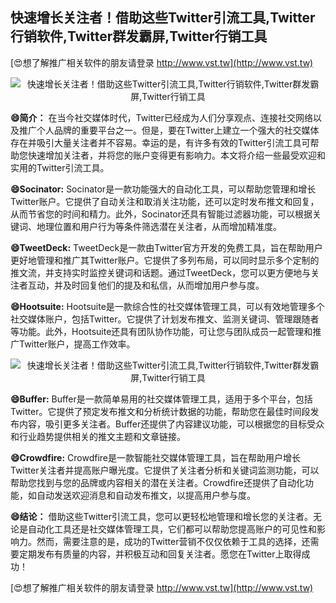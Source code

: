 ## **快速增长关注者！借助这些Twitter引流工具,Twitter行销软件,Twitter群发霸屏,Twitter行销工具**

[😍想了解推广相关软件的朋友请登录 http://www.vst.tw](http://www.vst.tw)

 <center><img src="https://vst.tw/MP4/tuiguang/png/5.png" alt="快速增长关注者！借助这些Twitter引流工具,Twitter行销软件,Twitter群发霸屏,Twitter行销工具"></center>

**😄简介：**
在当今社交媒体时代，Twitter已经成为人们分享观点、连接社交网络以及推广个人品牌的重要平台之一。但是，要在Twitter上建立一个强大的社交媒体存在并吸引大量关注者并不容易。幸运的是，有许多有效的Twitter引流工具可帮助您快速增加关注者，并将您的账户变得更有影响力。本文将介绍一些最受欢迎和实用的Twitter引流工具。

**😄Socinator:**
Socinator是一款功能强大的自动化工具，可以帮助您管理和增长Twitter账户。它提供了自动关注和取消关注功能，还可以定时发布推文和回复，从而节省您的时间和精力。此外，Socinator还具有智能过滤器功能，可以根据关键词、地理位置和用户行为等条件筛选潜在关注者，从而增加精准度。

**😄TweetDeck:**
TweetDeck是一款由Twitter官方开发的免费工具，旨在帮助用户更好地管理和推广其Twitter账户。它提供了多列布局，可以同时显示多个定制的推文流，并支持实时监控关键词和话题。通过TweetDeck，您可以更方便地与关注者互动，并及时回复他们的提及和私信，从而增加用户参与度。

**😄Hootsuite:**
Hootsuite是一款综合性的社交媒体管理工具，可以有效地管理多个社交媒体账户，包括Twitter。它提供了计划发布推文、监测关键词、管理跟随者等功能。此外，Hootsuite还具有团队协作功能，可让您与团队成员一起管理和推广Twitter账户，提高工作效率。

 <center><img src="https://vst.tw/MP4/tuiguang/png/3.png" alt="快速增长关注者！借助这些Twitter引流工具,Twitter行销软件,Twitter群发霸屏,Twitter行销工具"></center>

**😄Buffer:**
Buffer是一款简单易用的社交媒体管理工具，适用于多个平台，包括Twitter。它提供了预定发布推文和分析统计数据的功能，帮助您在最佳时间段发布内容，吸引更多关注者。Buffer还提供了内容建议功能，可以根据您的目标受众和行业趋势提供相关的推文主题和文章链接。

**😄Crowdfire:**
Crowdfire是一款智能社交媒体管理工具，旨在帮助用户增长Twitter关注者并提高账户曝光度。它提供了关注者分析和关键词监测功能，可以帮助您找到与您的品牌或内容相关的潜在关注者。Crowdfire还提供了自动化功能，如自动发送欢迎消息和自动发布推文，以提高用户参与度。

**😄结论：**
借助这些Twitter引流工具，您可以更轻松地管理和增长您的关注者。无论是自动化工具还是社交媒体管理工具，它们都可以帮助您提高账户的可见性和影响力。然而，需要注意的是，成功的Twitter营销不仅仅依赖于工具的选择，还需要定期发布有质量的内容，并积极互动和回复关注者。愿您在Twitter上取得成功！

[😍想了解推广相关软件的朋友请登录 http://www.vst.tw](http://www.vst.tw)



